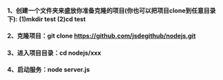 #### 1、创建一个文件夹来盛放你准备克隆的项目(你也可以把项目clone到任意目录下): (1)mkdir test   (2)cd test
#### 2、克隆项目：git clone https://github.com/jsdegithub/nodejs.git
#### 3、进入项目目录：cd nodejs/xxx
#### 4、启动服务：node server.js
